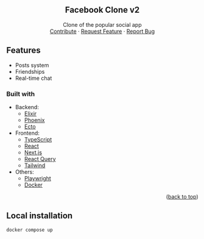 <!-- PROJECT LOGO -->
<div align="center">

<h2 align="center">Facebook Clone v2</h3>

  <p align="center">
    Clone of the popular social app
    <br />
    <a href="https://github.com/Wojtazzzz/facebook_clone_v2/compare">Contribute</a>
    ·
    <a href="https://github.com/Wojtazzzz/facebook_clone_v2/compare">Request Feature</a>
    ·
    <a href="https://github.com/Wojtazzzz/facebook_clone_v2/issues/new">Report Bug</a>
  </p>
</div>

## Features

-   Posts system
-   Friendships
-   Real-time chat

### Built with

-   Backend:
    -   [Elixir](https://elixir-lang.org/)
    -   [Phoenix](https://www.phoenixframework.org/)
    -   [Ecto](https://hexdocs.pm/phoenix/ecto.html)
-   Frontend:
    -   [TypeScript](https://www.typescriptlang.org/)
    -   [React](https://react.dev/)
    -   [Next.js](https://nextjs.org/)
    -   [React Query](https://tanstack.com/query/latest/docs/framework/react/overview)
    -   [Tailwind](https://tailwindcss.com/)
-   Others:
    -   [Playwright](https://playwright.dev/)
    -   [Docker](https://www.docker.com/)

<p align="right">(<a href="#readme-top">back to top</a>)</p>

## Local installation

```bash
docker compose up
```
